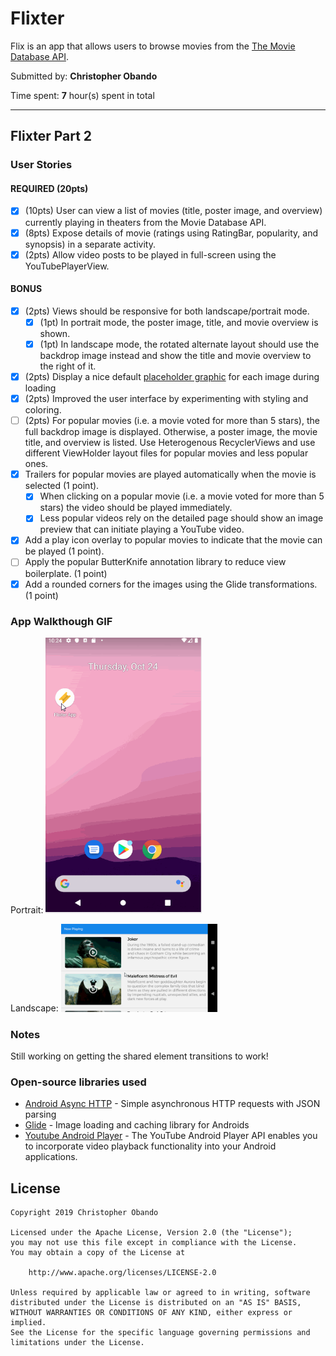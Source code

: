 ﻿# Flixter
Flix is an app that allows users to browse movies from the [The Movie Database API](http://docs.themoviedb.apiary.io/#).

Submitted by: **Christopher Obando**

Time spent: **7** hour(s) spent in total

---

## Flixter Part 2

### User Stories

#### REQUIRED (20pts)
- [X] (10pts) User can view a list of movies (title, poster image, and overview) currently playing in theaters from the Movie Database API.
- [x] (8pts) Expose details of movie (ratings using RatingBar, popularity, and synopsis) in a separate activity.
- [x] (2pts) Allow video posts to be played in full-screen using the YouTubePlayerView.

#### BONUS
- [X] (2pts) Views should be responsive for both landscape/portrait mode.
   - [x] (1pt) In portrait mode, the poster image, title, and movie overview is shown.
   - [X] (1pt) In landscape mode, the rotated alternate layout should use the backdrop image instead and show the title and movie overview to the right of it.

- [x] (2pts) Display a nice default [placeholder graphic](https://guides.codepath.org/android/Displaying-Images-with-the-Glide-Library#advanced-usage) for each image during loading
- [x] (2pts) Improved the user interface by experimenting with styling and coloring.
- [ ] (2pts) For popular movies (i.e. a movie voted for more than 5 stars), the full backdrop image is displayed. Otherwise, a poster image, the movie title, and overview is listed. Use Heterogenous RecyclerViews and use different ViewHolder layout files for popular movies and less popular ones.
- [x] Trailers for popular movies are played automatically when the movie is selected (1 point).
  - [x] When clicking on a popular movie (i.e. a movie voted for more than 5 stars) the video should be played immediately.
  - [x] Less popular videos rely on the detailed page should show an image preview that can initiate playing a YouTube video.
- [x] Add a play icon overlay to popular movies to indicate that the movie can be played (1 point).
- [ ] Apply the popular ButterKnife annotation library to reduce view boilerplate. (1 point)
- [X] Add a rounded corners for the images using the Glide transformations. (1 point)

### App Walkthough GIF

Portrait:
<img src="Obando_C_Flixter2.gif" width=250><br>

Landscape:
<img src="Obando_C_Flixter2_LAND.gif" width=250><br>

### Notes
Still working on getting the shared element transitions to work!

### Open-source libraries used

- [Android Async HTTP](https://github.com/codepath/CPAsyncHttpClient) - Simple asynchronous HTTP requests with JSON parsing
- [Glide](https://github.com/bumptech/glide) - Image loading and caching library for Androids
- [Youtube Android Player](https://developers.google.com/youtube/android/player/) - The YouTube Android Player API enables you to incorporate video playback functionality into your Android applications.

## License

    Copyright 2019 Christopher Obando

    Licensed under the Apache License, Version 2.0 (the "License");
    you may not use this file except in compliance with the License.
    You may obtain a copy of the License at

        http://www.apache.org/licenses/LICENSE-2.0

    Unless required by applicable law or agreed to in writing, software
    distributed under the License is distributed on an "AS IS" BASIS,
    WITHOUT WARRANTIES OR CONDITIONS OF ANY KIND, either express or implied.
    See the License for the specific language governing permissions and
    limitations under the License.
